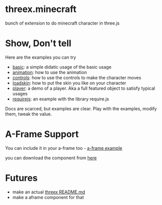 threex.minecraft
================

bunch of extension to do minecraft character in three.js


# Show, Don't tell
Here are the examples you can try

* [basic](https://jeromeetienne.github.io/threex.minecraft.js/examples/basic.html): a simple didatic usage of the basic usage
* [animation](https://jeromeetienne.github.io/threex.minecraft.js/examples/animation.html): how to use the animation
* [controls](https://jeromeetienne.github.io/threex.minecraft.js/examples/controls.html): how to use the controls to make the character moves
* [loadskin](https://jeromeetienne.github.io/threex.minecraft.js/examples/loadskin.html): how to put the skin you like on your character
* [player](https://jeromeetienne.github.io/threex.minecraft.js/examples/player.html): a demo of a player. Aka a full featured object to satisfy typical usages
* [requirejs](https://jeromeetienne.github.io/threex.minecraft.js/examples/requirejs.html): an example with the library require.js

Docs are scarced, but examples are clear. Play with the examples, modify them, tweak the value. 

# A-Frame Support
You can include it in your a-frame too - [a-frame example](https://jeromeetienne.github.io/threex.minecraft.js/a-frame/examples/aframe-minecraft.html)

you can download the component from [here](https://jeromeetienne.github.io/threex.minecraft.js/a-frame/aframe-minecraft.js)

# Futures
- make an actual [threex README.md](https://github.com/jeromeetienne/threex.sample/blob/master/README.md)
- make a aframe component for that
